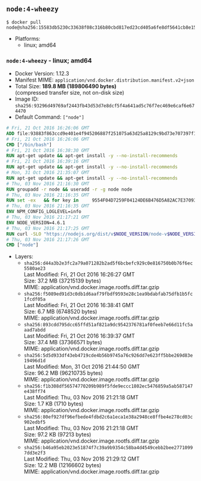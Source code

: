 ## `node:4-wheezy`

```console
$ docker pull node@sha256:15583db5230c33638f08c316b80cbd817ed23cd405a6fe8df5641cb8e15ed1d2
```

-	Platforms:
	-	linux; amd64

### `node:4-wheezy` - linux; amd64

-	Docker Version: 1.12.3
-	Manifest MIME: `application/vnd.docker.distribution.manifest.v2+json`
-	Total Size: **189.8 MB (189806490 bytes)**  
	(compressed transfer size, not on-disk size)
-	Image ID: `sha256:93296d49769af2443fb43d53d7e8dcf5f4a641ad5c76f7ec469e6caf6e674470`
-	Default Command: `["node"]`

```dockerfile
# Fri, 21 Oct 2016 16:26:06 GMT
ADD file:93883f863ccd9e401e4f945206887f251075a63d25a8129c9bd73e707397f109 in / 
# Fri, 21 Oct 2016 16:26:06 GMT
CMD ["/bin/bash"]
# Fri, 21 Oct 2016 16:38:30 GMT
RUN apt-get update && apt-get install -y --no-install-recommends 		ca-certificates 		curl 		wget 	&& rm -rf /var/lib/apt/lists/*
# Fri, 21 Oct 2016 16:39:16 GMT
RUN apt-get update && apt-get install -y --no-install-recommends 		bzr 		git 		mercurial 		openssh-client 		subversion 				procps 	&& rm -rf /var/lib/apt/lists/*
# Mon, 31 Oct 2016 21:35:07 GMT
RUN apt-get update && apt-get install -y --no-install-recommends 		autoconf 		automake 		bzip2 		file 		g++ 		gcc 		imagemagick 		libbz2-dev 		libc6-dev 		libcurl4-openssl-dev 		libdb-dev 		libevent-dev 		libffi-dev 		libgdbm-dev 		libgeoip-dev 		libglib2.0-dev 		libjpeg-dev 		libkrb5-dev 		liblzma-dev 		libmagickcore-dev 		libmagickwand-dev 		libmysqlclient-dev 		libncurses-dev 		libpng-dev 		libpq-dev 		libreadline-dev 		libsqlite3-dev 		libssl-dev 		libtool 		libwebp-dev 		libxml2-dev 		libxslt-dev 		libyaml-dev 		make 		patch 		xz-utils 		zlib1g-dev 	&& rm -rf /var/lib/apt/lists/*
# Thu, 03 Nov 2016 21:16:30 GMT
RUN groupadd -r node && useradd -r -g node node
# Thu, 03 Nov 2016 21:16:35 GMT
RUN set -ex   && for key in     9554F04D7259F04124DE6B476D5A82AC7E37093B     94AE36675C464D64BAFA68DD7434390BDBE9B9C5     0034A06D9D9B0064CE8ADF6BF1747F4AD2306D93     FD3A5288F042B6850C66B31F09FE44734EB7990E     71DCFD284A79C3B38668286BC97EC7A07EDE3FC1     DD8F2338BAE7501E3DD5AC78C273792F7D83545D     B9AE9905FFD7803F25714661B63B535A4C206CA9     C4F0DFFF4E8C1A8236409D08E73BC641CC11F4C8   ; do     gpg --keyserver ha.pool.sks-keyservers.net --recv-keys "$key";   done
# Thu, 03 Nov 2016 21:16:35 GMT
ENV NPM_CONFIG_LOGLEVEL=info
# Thu, 03 Nov 2016 21:17:21 GMT
ENV NODE_VERSION=4.6.1
# Thu, 03 Nov 2016 21:17:25 GMT
RUN curl -SLO "https://nodejs.org/dist/v$NODE_VERSION/node-v$NODE_VERSION-linux-x64.tar.xz"   && curl -SLO "https://nodejs.org/dist/v$NODE_VERSION/SHASUMS256.txt.asc"   && gpg --batch --decrypt --output SHASUMS256.txt SHASUMS256.txt.asc   && grep " node-v$NODE_VERSION-linux-x64.tar.xz\$" SHASUMS256.txt | sha256sum -c -   && tar -xJf "node-v$NODE_VERSION-linux-x64.tar.xz" -C /usr/local --strip-components=1   && rm "node-v$NODE_VERSION-linux-x64.tar.xz" SHASUMS256.txt.asc SHASUMS256.txt   && ln -s /usr/local/bin/node /usr/local/bin/nodejs
# Thu, 03 Nov 2016 21:17:26 GMT
CMD ["node"]
```

-	Layers:
	-	`sha256:d44a3b2e3fc2a79a071282b2ad5f6bcbefc929c0e816750b0b76f6ec5580ae23`  
		Last Modified: Fri, 21 Oct 2016 16:26:27 GMT  
		Size: 37.2 MB (37215139 bytes)  
		MIME: application/vnd.docker.image.rootfs.diff.tar.gzip
	-	`sha256:f5089ed91d3c0db1d6aaf79fbdf9593e28c1ea9bdabfab75dfb1b5fc1fcdf05a`  
		Last Modified: Fri, 21 Oct 2016 16:38:41 GMT  
		Size: 6.7 MB (6748520 bytes)  
		MIME: application/vnd.docker.image.rootfs.diff.tar.gzip
	-	`sha256:893cdd795dcc65ffd51af821a9dc9542376781af0feeb7e66d11fc5aaad7abdd`  
		Last Modified: Fri, 21 Oct 2016 16:39:37 GMT  
		Size: 37.4 MB (37366571 bytes)  
		MIME: application/vnd.docker.image.rootfs.diff.tar.gzip
	-	`sha256:5d5d933df43eb4719cde4b56b9745a76c926dd7e623ff5bbe269d83e19496d1d`  
		Last Modified: Mon, 31 Oct 2016 21:44:50 GMT  
		Size: 96.2 MB (96210735 bytes)  
		MIME: application/vnd.docker.image.rootfs.diff.tar.gzip
	-	`sha256:f1b308df56574770209b989f5fde9eccc1802ec5476859a5ab587147e438ff74`  
		Last Modified: Thu, 03 Nov 2016 21:21:18 GMT  
		Size: 1.7 KB (1710 bytes)  
		MIME: application/vnd.docker.image.rootfs.diff.tar.gzip
	-	`sha256:80ef927df96efbede4fdbd2c6a1eca1e38a2948ce8ffbe4e278cd03c902edbf5`  
		Last Modified: Thu, 03 Nov 2016 21:21:18 GMT  
		Size: 97.2 KB (97213 bytes)  
		MIME: application/vnd.docker.image.rootfs.diff.tar.gzip
	-	`sha256:b46a95eb2023e51874f7c39a9b9354c58ba4d4549cebb2bee27710997dd3e2f3`  
		Last Modified: Thu, 03 Nov 2016 21:29:12 GMT  
		Size: 12.2 MB (12166602 bytes)  
		MIME: application/vnd.docker.image.rootfs.diff.tar.gzip
